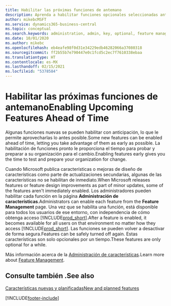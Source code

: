 ```yaml
---
title: Habilitar las próximas funciones de antemano
description: Aprenda a habilitar funciones opcionales seleccionadas antes de que sean obligatorias.
author: mikebcMSFT
ms.service: dynamics365-business-central
ms.topic: conceptual
ms.search.keywords: administration, admin, key, optional, feature management, early access, preview
ms.date: 10/01/2020
ms.author: mikebc
ms.openlocfilehash: eb4eafe98f0d31e34229edb46282066a37080318
ms.sourcegitcommit: ff2b55b7e790447e0c1fcd5c2ec7f7610338ebaa
ms.translationtype: HT
ms.contentlocale: es-MX
ms.lasthandoff: 02/15/2021
ms.locfileid: "5378584"
---
```

# <a name="enabling-upcoming-features-ahead-of-time"></a><span data-ttu-id="35a5c-103">Habilitar las próximas funciones de antemano</span><span class="sxs-lookup"><span data-stu-id="35a5c-103">Enabling Upcoming Features Ahead of Time</span></span>

<span data-ttu-id="35a5c-104">Algunas funciones nuevas se pueden habilitar con anticipación, lo que le permite aprovecharlas lo antes posible.</span><span class="sxs-lookup"><span data-stu-id="35a5c-104">Some new features can be enabled ahead of time, letting you take advantage of them as early as possible.</span></span> <span data-ttu-id="35a5c-105">La habilitación de funciones pronto le proporciona el tiempo para probar y preparar a su organización para el cambio.</span><span class="sxs-lookup"><span data-stu-id="35a5c-105">Enabling features early gives you the time to test and prepare your organization for change.</span></span>

<span data-ttu-id="35a5c-106">Cuando Microsoft publica características o mejoras de diseño de características como parte de actualizaciones secundarias, algunas de las características no se habilitan de inmediato.</span><span class="sxs-lookup"><span data-stu-id="35a5c-106">When Microsoft releases features or feature design improvements as part of minor updates, some of the features aren't immediately enabled.</span></span> <span data-ttu-id="35a5c-107">Los administradores pueden habilitar cada función en la página **Administración de características**.</span><span class="sxs-lookup"><span data-stu-id="35a5c-107">Administrators can enable each feature from the **Feature Management** page.</span></span> <span data-ttu-id="35a5c-108">Una vez que se habilita una función, está disponible para todos los usuarios de ese entorno, con independencia de cómo obtenga acceso [!INCLUDE[prod_short](includes/prod_short.md)].</span><span class="sxs-lookup"><span data-stu-id="35a5c-108">After a feature is enabled, it becomes available for all users on that environment no matter how they access [!INCLUDE[prod_short](includes/prod_short.md)].</span></span> <span data-ttu-id="35a5c-109">Las funciones se pueden volver a desactivar de forma segura.</span><span class="sxs-lookup"><span data-stu-id="35a5c-109">Features can be safely turned off again.</span></span> <span data-ttu-id="35a5c-110">Estas características son solo opcionales por un tiempo.</span><span class="sxs-lookup"><span data-stu-id="35a5c-110">These features are only optional for a while.</span></span>

<span data-ttu-id="35a5c-111">Más información acerca de la [Administración de características](/dynamics365/business-central/dev-itpro/administration/feature-management).</span><span class="sxs-lookup"><span data-stu-id="35a5c-111">Learn more about [Feature Management](/dynamics365/business-central/dev-itpro/administration/feature-management).</span></span>  

## <a name="see-also"></a><span data-ttu-id="35a5c-112">Consulte también .</span><span class="sxs-lookup"><span data-stu-id="35a5c-112">See also</span></span>

[<span data-ttu-id="35a5c-113">Características nuevas y planificadas</span><span class="sxs-lookup"><span data-stu-id="35a5c-113">New and planned features</span></span>](https://aka.ms/Dynamics365ReleasePlan)  


[!INCLUDE[footer-include](includes/footer-banner.md)]